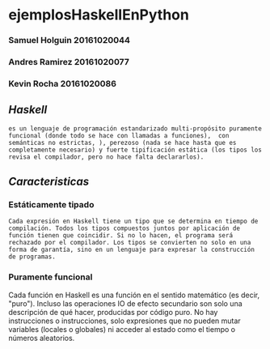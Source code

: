 # ejemplosHaskellEnPython
### Samuel Holguin 20161020044
### Andres Ramirez 20161020077
### Kevin Rocha 20161020086
## *Haskell*
`es un lenguaje de programación estandarizado multi-propósito puramente funcional (donde todo se hace con llamadas a funciones),  con semánticas no estrictas, ), perezoso (nada se hace hasta que es completamente necesario) y fuerte tipificación estática (los tipos los revisa el compilador, pero no hace falta declararlos).`
## *Caracteristicas*
### Estáticamente tipado
`Cada expresión en Haskell tiene un tipo que se determina en tiempo de compilación. Todos los tipos compuestos juntos por aplicación de función tienen que coincidir. Si no lo hacen, el programa será rechazado por el compilador. Los tipos se convierten no solo en una forma de garantía, sino en un lenguaje para expresar la construcción de programas.`
### Puramente funcional
Cada función en Haskell es una función en el sentido matemático (es decir, "puro"). Incluso las operaciones IO de efecto secundario son solo una descripción de qué hacer, producidas por código puro. No hay instrucciones o instrucciones, solo expresiones que no pueden mutar variables (locales o globales) ni acceder al estado como el tiempo o números aleatorios.
                                                        
